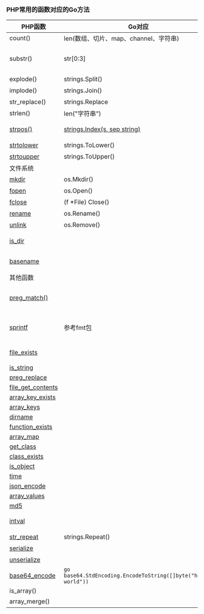 ### PHP常用的函数对应的Go方法

| PHP函数 | Go对应 | 说明 |
| --- | --- | --- |
| count() | len(数组、切片、map、channel、字符串)  | 返回数组中元素的数目 |
| substr() | str[0:3] | Go直接把字符串当数组操作，但是无法像PHP一样反向取值 |
| explode() | strings.Split() | 字符串拆为数组 |
| implode() | strings.Join() | 数组合并为字符串 |
| str_replace() | strings.Replace | 字符串替换 |
| strlen() | len("字符串") | 返回字符串长度 |
| [strpos()](https://www.runoob.com/php/func-string-strpos.html) | [strings.Index(s, sep string)](https://golang.google.cn/pkg/strings/#Index) | 字符串中第一次出现的位置 |
| [strtolower](https://www.runoob.com/php/func-string-strtolower.html) | strings.ToLower() | 把所有字符转换为小写 |
| [strtoupper](https://www.runoob.com/php/func-string-strtoupper.html) | strings.ToUpper() | 把所有字符转换为大写 |
| 文件系统 |
| [mkdir](https://www.runoob.com/php/func-filesystem-mkdir.html) | os.Mkdir() | 创建目录 |
| [fopen](https://www.runoob.com/php/func-filesystem-fopen.html) | os.Open() | 打开文件 |
| [fclose](https://www.runoob.com/php/func-filesystem-fopen.html) | (f *File) Close() | 打开文件 |
| [rename](https://www.runoob.com/php/func-filesystem-rename.html) | os.Rename() | 重命名文件/目录 |
| [unlink](https://www.runoob.com/php/func-filesystem-unlink.html) | os.Remove() | 删除文件 |
| [is_dir]() |  | 检查指定的文件是否是一个目录 |
| [basename](https://www.runoob.com/php/func-filesystem-basename.html) |  | 返回路径中的文件名部分 |
| 其他函数 |
| [preg_match()](https://www.runoob.com/php/php-preg_match.html) |  | preg_match 函数用于执行一个正则表达式匹配 |
| [sprintf](https://www.runoob.com/php/func-string-sprintf.html) | 参考fmt包 | 把百分号（%）符号替换成一个作为参数进行传递的变量 |
| [file_exists](https://www.runoob.com/php/func-filesystem-file-exists.html) |  | 检查文件或目录是否存在 |
| [is_string]() |  |   |
| [preg_replace]() |  |   |
| [file_get_contents]() |  |   |
| [array_key_exists]() |  |   |
| [array_keys]() |  |   |
| [dirname]() |  |   |
| [function_exists]() |  |   |
| [array_map]() |  |   |
| [get_class]() |  |   |
| [class_exists]() |  |   |
| [is_object]() |  |   |
| [time]() |  |   |
| [json_encode]() |  |   |
| [array_values]() |  |  |
| [md5]() |  |  |
| [intval](https://www.runoob.com/php/php-intval-function.html) |  | 字符串转整型、进制转换 |
| [str_repeat](https://www.runoob.com/php/func-string-str-repeat.html) | strings.Repeat() | 重复字符串 |
| [serialize](https://www.runoob.com/php/php-serialize-function.html) |  | 序列化 |
| [unserialize](https://www.runoob.com/php/php-unserialize-function.html) |  | 反序列化 |
| [base64_encode]() | ```go base64.StdEncoding.EncodeToString([]byte("hello, world"))``` | "encoding/base64"包 |
| is_array() |  |  |
| array_merge() |  | 合并数组 |